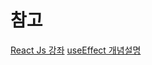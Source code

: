 # 참고
[React Js 강좌](https://www.youtube.com/watch?v=05uFo_-SGXU&list=PLZKTXPmaJk8J_fHAzPLH8CJ_HO_M33e7-)
[useEffect 개념설명](https://www.youtube.com/watch?v=kyodvzc5GHU)